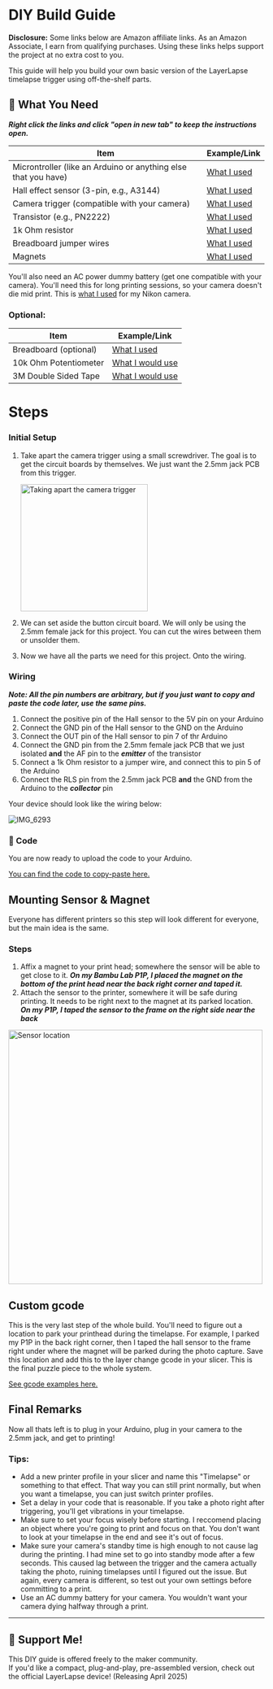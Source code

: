 # DIY Build Guide

**Disclosure:** Some links below are Amazon affiliate links. As an Amazon Associate, I earn from qualifying purchases. Using these links helps support the project at no extra cost to you.

This guide will help you build your own basic version of the LayerLapse timelapse trigger using off-the-shelf parts.

## 🔌 What You Need

***Right click the links and click "open in new tab" to keep the instructions open.***

| Item | Example/Link |
|------|----------------|
| Microntroller (like an Arduino or anything else that you have) | [What I used](https://amzn.to/4ibiYyZ) |
| Hall effect sensor (3-pin, e.g., A3144) | [What I used](https://amzn.to/4ja3YCi) |
| Camera trigger (compatible with your camera) | [What I used](https://amzn.to/4hSzcg3) |
| Transistor (e.g., PN2222) | [What I used](https://amzn.to/3Y7ognG) |
| 1k Ohm resistor | [What I used](https://amzn.to/4hTAXtA) |
| Breadboard jumper wires | [What I used](https://amzn.to/3RqsenG) |
| Magnets | [What I used](https://amzn.to/4j6uLz9) |

You'll also need an AC power dummy battery (get one compatible with your camera). You'll need this for long printing sessions, so your camera doesn't die mid print.
This is [what I used](https://amzn.to/3XERjiq) for my Nikon camera.

### Optional:
| Item | Example/Link |
|------|----------------|
| Breadboard (optional) | [What I used](https://amzn.to/4292l0u) |
| 10k Ohm Potentiometer | [What I would use](https://amzn.to/4j2ZoFK) |
| 3M Double Sided Tape | [What I would use](https://amzn.to/4iLMnk6) |

# Steps

### Initial Setup
  
1. Take apart the camera trigger using a small screwdriver. The goal is to get the circuit boards by themselves. We just want the 2.5mm jack PCB from this trigger.

     <img src="https://github.com/user-attachments/assets/a660cdf3-21ae-4858-80f5-7f2e2914f32e" alt="Taking apart the camera trigger" width="250"/>

2. We can set aside the button circuit board. We will only be using the 2.5mm female jack for this project. You can cut the wires between them or unsolder them.
3. Now we have all the parts we need for this project. Onto the wiring.

### Wiring
  
  
***Note: All the pin numbers are arbitrary, but if you just want to copy and paste the code later, use the same pins.***
  
1. Connect the positive pin of the Hall sensor to the 5V pin on your Arduino
2. Connect the GND pin of the Hall sensor to the GND on the Arduino
3. Connect the OUT pin of the Hall sensor to pin 7 of thr Arduino
4. Connect the GND pin from the 2.5mm female jack PCB that we just isolated  **and** the AF pin to the ***emitter*** of the transistor
5. Connect a 1k Ohm resistor to a jumper wire, and connect this to pin 5 of the Arduino
6. Connect the RLS pin from the 2.5mm jack PCB **and** the GND from the Arduino to the ***collector*** pin

Your device should look like the wiring below:

![IMG_6293](https://github.com/user-attachments/assets/2d1b112b-d509-4314-9b0c-4410fc75e854)

### 📂 Code

You are now ready to upload the code to your Arduino.
  
[You can find the code to copy-paste here.](/code/DIY_LayerLapse_firmware.txt)

## Mounting Sensor & Magnet

Everyone has different printers so this step will look different for everyone, but the main idea is the same.

### Steps

1. Affix a magnet to your print head; somewhere the sensor will be able to get close to it. ***On my Bambu Lab P1P, I placed the magnet on the bottom of the print head near the back right corner and taped it.***
2. Attach the sensor to the printer, somewhere it will be safe during printing. It needs to be right next to the magnet at its parked location. ***On my P1P, I taped the sensor to the frame on the right side near the back***

  <img src="https://github.com/user-attachments/assets/38141a6e-3dc4-42a5-a9af-9e5bb8034e29" alt="Sensor location" width="500"/>

## Custom gcode

This is the very last step of the whole build. You'll need to figure out a location to park your printhead during the timelapse. For example, I parked my P1P in the back right corner, then I taped the hall sensor to the frame right under where the magnet will be parked during the photo capture. Save this location and add this to the layer change gcode in your slicer. This is the final puzzle piece to the whole system.

[See gcode examples here.](/code/custom-gcode)

## Final Remarks

Now all thats left is to plug in your Arduino, plug in your camera to the 2.5mm jack, and get to printing!

### Tips:

- Add a new printer profile in your slicer and name this "Timelapse" or something to that effect. That way you can still print normally, but when you want a timelapse, you can just switch printer profiles.
- Set a delay in your code that is reasonable. If you take a photo right after triggering, you'll get vibrations in your timelapse.
- Make sure to set your focus wisely before starting. I reccomend placing an object where you're going to print and focus on that. You don't want to look at your timelapse in the end and see it's out of focus.
- Make sure your camera's standby time is high enough to not cause lag during the printing. I had mine set to go into standby mode after a few seconds. This caused lag between the trigger and the camera actually taking the photo, ruining timelapses until I figured out the issue. But again, every camera is different, so test out your own settings before committing to a print.
- Use an AC dummy battery for your camera. You wouldn't want your camera dying halfway through a print.

---

## 🤝 Support Me!
This DIY guide is offered freely to the maker community.  
If you'd like a compact, plug-and-play, pre-assembled version, check out the official LayerLapse device! (Releasing April 2025)
